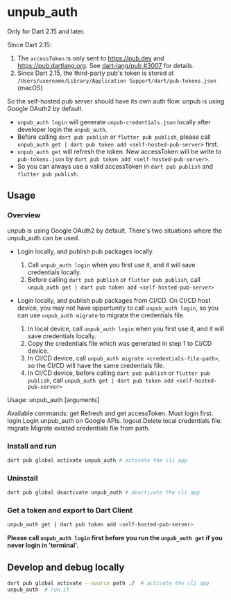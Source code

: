 # unpub_auth

Only for Dart 2.15 and later.

Since Dart 2.15:

1. The `accessToken` is only sent to https://pub.dev and https://pub.dartlang.org. See [dart-lang/pub #3007](https://github.com/dart-lang/pub/pull/3007) for details.
2. Since Dart 2.15, the third-party pub's token is stored at `/Users/username/Library/Application Support/dart/pub-tokens.json` (macOS)

So the self-hosted pub server should have its own auth flow. unpub is using Google OAuth2 by default.

- `unpub_auth login` will generate `unpub-credentials.json` locally after developer login the `unpub_auth`.
- Before calling `dart pub publish` or `flutter pub publish`, please call `unpub_auth get | dart pub token add <self-hosted-pub-server>` first.
- `unpub_auth get` will refresh the token. New accessToken will be write to `pub-tokens.json` by `dart pub token add <self-hosted-pub-server>`.
- So you can always use a valid accessToken in `dart pub publish` and `flutter pub publish`.

## Usage

### Overview

unpub is using Google OAuth2 by default. There's two situations where the unpub_auth can be used.

- Login locally, and publish pub packages locally.
  1. Call `unpub_auth login` when you first use it, and it will save credentials locally.
  2. Before calling `dart pub publish` or `flutter pub publish`, call `unpub_auth get | dart pub token add <self-hosted-pub-server>`

- Login locally, and publish pub packages from CI/CD.
  On CI/CD host device, you may not have opportunity to call `unpub_auth login`, so you can use `unpub_auth migrate` to migrate the credentials file.
  1. In local device, call `unpub_auth login` when you first use it, and it will save credentials locally.
  2. Copy the credentials file which was generated in step 1 to CI/CD device.
  3. In CI/CD device, call `unpub_auth migrate <credentials-file-path>`, so the CI/CD will have the same credentials file.
  4. In CI/CD device, before calling `dart pub publish` or `flutter pub publish`, call `unpub_auth get | dart pub token add <self-hosted-pub-server>`

Usage: unpub_auth <command> [arguments]

Available commands:
  get             Refresh and get accessToken. Must login first.
  login           Login unpub_auth on Google APIs.
  logout          Delete local credentials file.
  migrate <path>  Migrate existed credentials file from path.

### Install and run

``` bash
dart pub global activate unpub_auth # activate the cli app
```

### Uninstall

``` bash
dart pub global deactivate unpub_auth # deactivate the cli app
```

### Get a token and export to Dart Client

``` bash
unpub_auth get | dart pub token add <self-hosted-pub-server>
```

**Please call `unpub_auth login` first before you run the `unpub_auth get` if you never login in 'terminal'.**

## Develop and debug locally

``` bash
dart pub global activate --source path ./  # activate the cli app
unpub_auth  # run it
```
